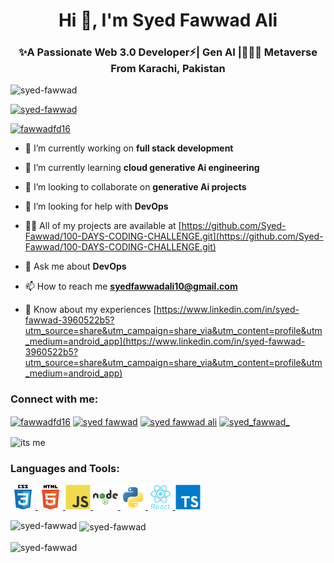 <h1 align="center">Hi 👋, I'm Syed Fawwad Ali</h1>
<h3 align="center">✨A Passionate Web 3.0 Developer⚡| Gen AI |🧑🏻‍💻 Metaverse From Karachi, Pakistan</h3>

<p align="left"> <img src="https://komarev.com/ghpvc/?username=syed-fawwad&label=Profile%20views&color=0e75b6&style=flat" alt="syed-fawwad" /> </p>

<p align="left"> <a href="https://github.com/ryo-ma/github-profile-trophy"><img src="https://github-profile-trophy.vercel.app/?username=syed-fawwad" alt="syed-fawwad" /></a> </p>

<p align="left"> <a href="https://twitter.com/fawwadfd16" target="blank"><img src="https://img.shields.io/twitter/follow/fawwadfd16?logo=twitter&style=for-the-badge" alt="fawwadfd16" /></a> </p>

- 🔭 I’m currently working on **full stack development**

- 🌱 I’m currently learning **cloud generative Ai engineering**

- 👯 I’m looking to collaborate on **generative Ai projects**

- 🤝 I’m looking for help with **DevOps**

- 👨‍💻 All of my projects are available at [https://github.com/Syed-Fawwad/100-DAYS-CODING-CHALLENGE.git](https://github.com/Syed-Fawwad/100-DAYS-CODING-CHALLENGE.git)

- 💬 Ask me about **DevOps**

- 📫 How to reach me **syedfawwadali10@gmail.com**

- 📄 Know about my experiences [https://www.linkedin.com/in/syed-fawwad-3960522b5?utm_source=share&utm_campaign=share_via&utm_content=profile&utm_medium=android_app](https://www.linkedin.com/in/syed-fawwad-3960522b5?utm_source=share&utm_campaign=share_via&utm_content=profile&utm_medium=android_app)

<h3 align="left">Connect with me:</h3>
<p align="left">
<a href="https://twitter.com/fawwadfd16" target="blank"><img align="center" src="https://raw.githubusercontent.com/rahuldkjain/github-profile-readme-generator/master/src/images/icons/Social/twitter.svg" alt="fawwadfd16" height="30" width="40" /></a>
<a href="https://linkedin.com/in/syed fawwad" target="blank"><img align="center" src="https://raw.githubusercontent.com/rahuldkjain/github-profile-readme-generator/master/src/images/icons/Social/linked-in-alt.svg" alt="syed fawwad" height="30" width="40" /></a>
<a href="https://fb.com/syed fawwad ali" target="blank"><img align="center" src="https://raw.githubusercontent.com/rahuldkjain/github-profile-readme-generator/master/src/images/icons/Social/facebook.svg" alt="syed fawwad ali" height="30" width="40" /></a>
<a href="https://instagram.com/syed_fawwad_" target="blank"><img align="center" src="https://raw.githubusercontent.com/rahuldkjain/github-profile-readme-generator/master/src/images/icons/Social/instagram.svg" alt="syed_fawwad_" height="30" width="40" /></a>
</p>
<img align="center" src="https://github.com/abhisheknaiidu/abhisheknaiidu/blob/master/code.gif?raw=true"alt="its me" height="250"width="250"></img>

<h3 align="left">Languages and Tools:</h3>
<p align="left"> <a href="https://www.w3schools.com/css/" target="_blank" rel="noreferrer"> <img src="https://raw.githubusercontent.com/devicons/devicon/master/icons/css3/css3-original-wordmark.svg" alt="css3" width="40" height="40"/> </a> <a href="https://www.w3.org/html/" target="_blank" rel="noreferrer"> <img src="https://raw.githubusercontent.com/devicons/devicon/master/icons/html5/html5-original-wordmark.svg" alt="html5" width="40" height="40"/> </a> <a href="https://developer.mozilla.org/en-US/docs/Web/JavaScript" target="_blank" rel="noreferrer"> <img src="https://raw.githubusercontent.com/devicons/devicon/master/icons/javascript/javascript-original.svg" alt="javascript" width="40" height="40"/> </a> <a href="https://nodejs.org" target="_blank" rel="noreferrer"> <img src="https://raw.githubusercontent.com/devicons/devicon/master/icons/nodejs/nodejs-original-wordmark.svg" alt="nodejs" width="40" height="40"/> </a> <a href="https://www.python.org" target="_blank" rel="noreferrer"> <img src="https://raw.githubusercontent.com/devicons/devicon/master/icons/python/python-original.svg" alt="python" width="40" height="40"/> </a> <a href="https://reactjs.org/" target="_blank" rel="noreferrer"> <img src="https://raw.githubusercontent.com/devicons/devicon/master/icons/react/react-original-wordmark.svg" alt="react" width="40" height="40"/> </a> <a href="https://www.typescriptlang.org/" target="_blank" rel="noreferrer"> <img src="https://raw.githubusercontent.com/devicons/devicon/master/icons/typescript/typescript-original.svg" alt="typescript" width="40" height="40"/> </a> </p>

<p><img align="left" src="https://github-readme-stats.vercel.app/api/top-langs?username=syed-fawwad&show_icons=true&locale=en&layout=compact" alt="syed-fawwad" /></p>


<p>&nbsp;<img align="center" src="https://github-readme-stats.vercel.app/api?username=syed-fawwad&show_icons=true&locale=en" alt="syed-fawwad" /></p>

<p><img align="center" src="https://github-readme-streak-stats.herokuapp.com/?user=syed-fawwad&" alt="syed-fawwad" /></p>

